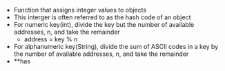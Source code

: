 - Function that assigns integer values to objects
- This interger is often referred to as the hash code of an object
- For numeric key(int), divide the key but the number of available addresses, n,  and take the remainder
	- address = key % n
- For alphanumeric key(String), divide the sum of ASCII codes in a key by the number of available addresses, n, and take the remainder
- **has
